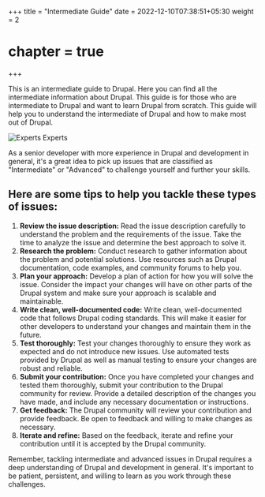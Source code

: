 +++
title = "Intermediate Guide"
date = 2022-12-10T07:38:51+05:30
weight = 2
# chapter = true
+++

This is an intermediate guide to Drupal. Here you can find all the intermediate information about Drupal. This guide is for those who are intermediate to Drupal and want to learn Drupal from scratch. This guide will help you to understand the intermediate of Drupal and how to make most out of Drupal.

![Experts Experts](/dcg/images/intermediate.png)

As a senior developer with more experience in Drupal and development in general, it's a great idea to pick up issues that are classified as "Intermediate" or "Advanced" to challenge yourself and further your skills.

## Here are some tips to help you tackle these types of issues:

1. **Review the issue description:** Read the issue description carefully to understand the problem and the requirements of the issue. Take the time to analyze the issue and determine the best approach to solve it.
1. **Research the problem:** Conduct research to gather information about the problem and potential solutions. Use resources such as Drupal documentation, code examples, and community forums to help you.
1. **Plan your approach:** Develop a plan of action for how you will solve the issue. Consider the impact your changes will have on other parts of the Drupal system and make sure your approach is scalable and maintainable.
1. **Write clean, well-documented code:** Write clean, well-documented code that follows Drupal coding standards. This will make it easier for other developers to understand your changes and maintain them in the future.
1. **Test thoroughly:** Test your changes thoroughly to ensure they work as expected and do not introduce new issues. Use automated tests provided by Drupal as well as manual testing to ensure your changes are robust and reliable.
1. **Submit your contribution:** Once you have completed your changes and tested them thoroughly, submit your contribution to the Drupal community for review. Provide a detailed description of the changes you have made, and include any necessary documentation or instructions.
1. **Get feedback:** The Drupal community will review your contribution and provide feedback. Be open to feedback and willing to make changes as necessary.
1. **Iterate and refine:** Based on the feedback, iterate and refine your contribution until it is accepted by the Drupal community.

Remember, tackling intermediate and advanced issues in Drupal requires a deep understanding of Drupal and development in general. It's important to be patient, persistent, and willing to learn as you work through these challenges.
